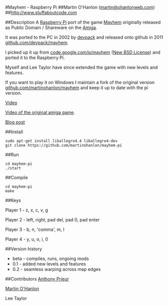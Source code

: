 #Mayhem - Raspberry Pi 
##Martin O'Hanlon (martin@ohanlonweb.com)
##http://www.stuffaboutcode.com

##Description
A [Raspberry Pi](https://www.raspberrypi.org) port of the game [Mayhem](http://www.lemonamiga.com/games/details.php?id=2972) originally released as Public Domain / Shareware on the [Amiga](https://en.wikipedia.org/wiki/Amiga).

It was ported to the PC in 2002 by [devpack](https://github.com/devpack) and released onto github in 2011 [github.com/devpack/mayhem](https://github.com/devpack/mayhem).

I picked up it up from [code.google.com/p/mayhem](https://code.google.com/archive/p/mayhem/) ([New BSD License](https://opensource.org/licenses/BSD-3-Clause)) and ported it to the Raspberry Pi.

Myself and Lee Taylor have since extended the game with new levels and features.

If you want to play it on Windows I maintain a fork of the original version [github.com/martinohanlon/mayhem](https://github.com/devpack/mayhem) and keep it up to date with the pi version.

[Video](https://youtu.be/Vxozz0Ijdr0)

[Video of the original amiga game](https://www.youtube.com/watch?v=fs30DLGxqhs). 

[Blog post](http://www.stuffaboutcode.com/2016/04/mayhem-classic-amiga-game-ported-to.html)

##Install

```
sudo apt-get install liballegro4.4 liballegro4-dev
git clone https://github.com/martinohanlon/mayhem-pi
```

##Run

```
cd mayhem-pi
./start
```

##Compile
```
cd mayhem-pi
make
```

##Keys

Player 1 - z, x, c, v, g 

Player 2 - left, right, pad del, pad 0, pad enter

Player 3 - b, n, 'comma', m, l

Player 4 - y, u, o, i, 0

##Version history
* beta - compiles, runs, ongoing mods
* 0.1 - added new levels and features
* 0.2 - seamless warping across map edges

##Contributors
[Anthony Prieur](https://github.com/devpack)

[Martin O'Hanlon](https://github.com/martinohanlon)

Lee Taylor
